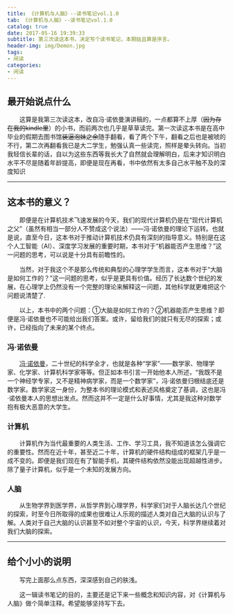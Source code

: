 ```yaml
---
title: 《计算机与人脑》--读书笔记vol.1.0
tab: 《计算机与人脑》--读书笔记vol.1.0
catalog: true
date: 2017-05-16 19:39:33
subtitle: 第三次读这本书，决定写个读书笔记，本期姑且算是序言。
header-img: img/Demon.jpg
tags: 
- 闲读 
categories:
- 闲读
---
```


## 最开始说点什么

&emsp;&emsp;这算是我第三次读这本，改自冯·诺依曼演讲稿的，一点都算不上厚（~~因为存在我的kindle里~~）的小书，而前两次也几乎是草草读完。第一次读这本书是在高中毕业的假期去图书馆~~装逼泡妹之余~~随手翻看，看了两个下午，翻看之后也是被唬的不行，第二次再翻看我已是大二学生，勉强认真一些读完，照样是晕头转向。当初我轻信长辈的话，自以为这些东西等我长大了自然就会理解明白，后来才知识明白水平不尽是随着年龄提高，即便是现在再看，书中依然有太多自己水平触不及的深度知识

---

## 这本书的意义？

&emsp;&emsp;即便是在计算机技术飞速发展的今天，我们的现代计算机仍是在“现代计算机之父”（虽然有相当一部分人不赞成这个说法）——冯·诺依曼的理论下运转。也就是说，直至今日，这本书对于推动计算机技术仍具有深刻的指导意义。特别是在这个人工智能（AI）、深度学习发展的重要时期，本书对于“机器能否产生思维？”这一问题的思考，可以说是十分具有前瞻性的。

&emsp;&emsp;当然，对于我这个不是那么传统和典型的心理学学生而言，这本书对于“大脑是如何工作的？”这一问题的思考，似乎是更具有价值。经历了长达数个世纪的发展，在心理学上仍然没有一个完整的理论来解释这一问题，其他科学就更难把这个问题说清楚了.

&emsp;&emsp;以上，本书中的两个问题：①大脑是如何工作的？②机器能否产生思维？即便是冯·诺依曼也不可能给出我们答案。或许，留给我们的就只有无尽的探索；或许，已经指向了未来的某个终点。

### 冯·诺依曼

&emsp;&emsp;[冯·诺依曼](https://en.wikipedia.org/wiki/John_von_Neumann)，二十世纪的科学全才，也就是各种“学家”——数学家、物理学家、化学家、计算机科学家等等。但正如本书引言一开始他本人所述，“我既不是一个神经学专家，又不是精神病学家，而是一个数学家”，冯·诺依曼归根结底还是数学家。数学家这一身份，为整本书的理论模式和表述风格奠定了基调，这也是冯·诺依曼本人的思想出发点。然而这并不一定是什么好事情，尤其是我这种对数学抱有极大恶意的大学生。

### 计算机

&emsp;&emsp;计算机作为当代最重要的人类生活、工作、学习工具，我不知道该怎么强调它的重要性。然而在近十年，甚至近二十年，计算机的硬件结构组成的框架几乎是一成不变的。即便是我们现在有了智能手机，其硬件结构依然没能出现超越性进步。除了量子计算机，似乎是一个未知的发展方向。

### 人脑

&emsp;&emsp;从生物学界到医学界，从哲学界到心理学界，科学家们对于人脑长达几个世纪的探索，时至今日所取得的成果也很难让人乐观的描述人类对自己大脑的认识与了解。人类对于自己大脑的认识甚至不如对整个宇宙的认识，今天，科学界继续着对我们大脑的探索。

---

## 给个小小的说明

&emsp;&emsp;写完上面那么点东西，深深感到自己的肤浅。

&emsp;&emsp;这一辑读书笔记的目的，主要还是记下来一些概念和知识内容，对《计算机与人脑》做个简单注释。希望能够坚持写下去。